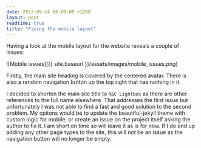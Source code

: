 ```yaml
---
date: 2022-09-14 06:00:00 +1200
layout: post
readtime: true
title: "Fixing the mobile layout"
---
```

Having a look at the mobile layout for the website reveals a couple of issues:

![Mobile issues]({{ site.baseurl }}/assets/images/mobile_issues.png)

Firstly, the main site heading is covered by the centered avatar. There is also a random navigation button up the top right that has nothing in it.

I decided to shorten the main site title to `R&C Lightbox` as there are other references to the full name elsewhere. That addresses the first issue but unfortunately I was not able to find a fast and good solution to the second problem. My opitons would be to update the beautiful-jekyll theme with custom logic for mobile, or create an issue on the project itself asking the author to fix it. I am short on time so will leave it as is for now. If I do end up adding any other page types to the site, this will not be an issue as the navigation button will no longer be empty.
